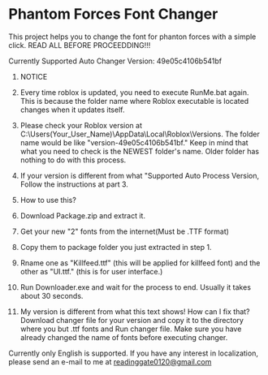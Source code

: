 # Phantom Forces Font Changer
This project helps you to change the font for phanton forces with a simple click.
READ ALL BEFORE PROCEEDDING!!!

Currently Supported Auto Changer Version: 49e05c4106b541bf


1. NOTICE
  1. Every time roblox is updated, you need to execute RunMe.bat again. This is because the folder name where Roblox executable is located changes when it updates itself.
  2. Please check your Roblox version at C:\Users\(Your_User_Name)\AppData\Local\Roblox\Versions. The folder name would be like "version-49e05c4106b541bf." Keep in mind that what you need to check is the NEWEST folder's name. Older folder has nothing to do with this process.
  3. If your version is different from what "Supported Auto Process Version, Follow the instructions at part 3.


2. How to use this?
  1. Download Package.zip and extract it.
  2. Get your new "2" fonts from the internet(Must be .TTF format) 
  3. Copy them to package folder you just extracted in step 1.
  4. Rname one as "Killfeed.ttf" (this will be applied for killfeed font) and the other as "UI.ttf." (this is for user interface.)
  5. Run Downloader.exe and wait for the process to end. Usually it takes about 30 seconds.


3. My version is different from what this text shows! How can I fix that?
  Download changer file for your version and copy it to the directory where you but .ttf fonts and Run changer file. Make sure you have already changed the name of fonts before executing changer.
  
Currently only English is supported. If you have any interest in localization, please send an e-mail to me at readinggate0120@gmail.com
